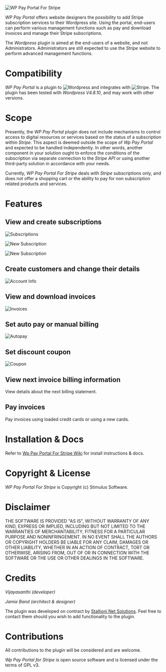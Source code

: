![WP Pay Portal For Stripe](https://raw.githubusercontent.com/stimulussoft/wppayportal/master/img/logo.png)

_WP Pay Portal_ offers website designers the possibility to add Stripe subscription services to their Wordpress site. Using the portal, end-users can perform various management functions such as pay and download invoices and manage their Stripe subscriptions. 

The _Wordpress_ plugin is aimed at the end-users of a website, and not Administrators. Administrators are still expected to use the _Stripe_ website to perform advanced management functions.

# Compatibility

_WP Pay Portal_ is a plugin to ![Wordpress](https://www.wordpress.org) and integrates with ![Stripe](https://www.stripe.com). The plugin has been tested with _Wordpress V4.8.10_, and may work with other versions.

# Scope

Presently, the _WP Pay Portal_ plugin does not include mechanisms to control access to digital resources or services based on the status of a subscription within _Stripe_. This aspect is deemed outside the scope of _Wp Pay Portal_ and expected to be handled independently. In other words, another component in your solution ought to enforce the conditions of the subscription via separate connection to the _Stripe API_ or using another third-party solution in accordance with your needs.

Currently, _WP Pay Portal For Stripe_ deals with _Stripe_ subscriptions only, and does not offer a shopping cart or the ability to pay for non subscription related products and services. 

# Features

## View and create subscriptions 

![Subscriptions](https://raw.githubusercontent.com/stimulussoft/wppayportal/master/img/subscriptions.png)

![New Subscription](https://raw.githubusercontent.com/stimulussoft/wppayportal/master/img/newsubscription.png)

![New Subscription](https://raw.githubusercontent.com/stimulussoft/wppayportal/master/img/newsubscription2.png)

## Create customers and change their details 

![Account Info](https://raw.githubusercontent.com/stimulussoft/wppayportal/master/img/accountinfo.png)

## View and download invoices

![Invoices](https://raw.githubusercontent.com/stimulussoft/wppayportal/master/img/invoices.png)

## Set auto pay or manual billing

![Autopay](https://raw.githubusercontent.com/stimulussoft/wppayportal/master/img/autopay.png)

## Set discount coupon

![Coupon](https://raw.githubusercontent.com/stimulussoft/wppayportal/master/img/coupon.png)

## View next invoice billing information

View details about the next billing statement.

## Pay invoices

Pay invoices using loaded credit cards or using a new cards.

# Installation & Docs

Refer to [Wp Pay Portal For Stripe Wiki](https://github.com/stimulussoft/wppayportal/wiki) for install instructions & docs.

# Copyright & License

_WP Pay Portal For Stripe_ is Copyright (c) Stimulus Software. 

# Disclaimer 

THE SOFTWARE IS PROVIDED "AS IS", WITHOUT WARRANTY OF ANY KIND, EXPRESS OR IMPLIED, INCLUDING BUT NOT LIMITED TO THE WARRANTIES OF MERCHANTABILITY, FITNESS FOR A PARTICULAR PURPOSE AND NONINFRINGEMENT. IN NO EVENT SHALL THE AUTHORS OR COPYRIGHT HOLDERS BE LIABLE FOR ANY CLAIM, DAMAGES OR OTHER LIABILITY, WHETHER IN AN ACTION OF CONTRACT, TORT OR OTHERWISE, ARISING FROM, OUT OF OR IN CONNECTION WITH THE SOFTWARE OR THE USE OR OTHER DEALINGS IN THE SOFTWARE.

# Credits

_Vijayasanthi (developer)_

_Jamie Band (architect & designer)_

The plugin was developed on contract by [Stallioni Net Solutions](https://stallioni.com/). Feel free to contact them should you wish to add functionality to the plugin.  

# Contributions

All contributions to the plugin will be considered and are welcome.

_Wp Pay Portal for Stripe_ is open source software and is licensed under the terms of GPL v3. 


